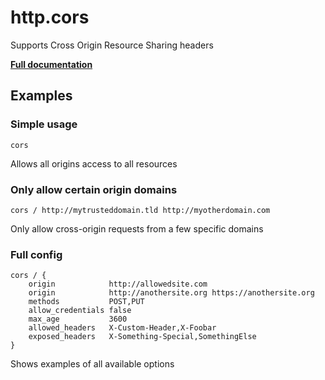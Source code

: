 # http.cors

Supports Cross Origin Resource Sharing headers

**[Full documentation](https://github.com/captncraig/cors/blob/master/README.md)**

## Examples

### Simple usage

``` caddyfile
cors
```

Allows all origins access to all resources

### Only allow certain origin domains

``` caddyfile
cors / http://mytrusteddomain.tld http://myotherdomain.com
```

Only allow cross-origin requests from a few specific domains

### Full config

``` caddyfile
cors / {
    origin            http://allowedsite.com
    origin            http://anothersite.org https://anothersite.org
    methods           POST,PUT
    allow_credentials false
    max_age           3600
    allowed_headers   X-Custom-Header,X-Foobar
    exposed_headers   X-Something-Special,SomethingElse
}
```

Shows examples of all available options

